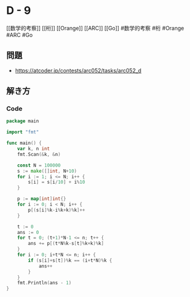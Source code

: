 # D - 9
[[数学的考察]] [[桁]] [[Orange]] [[ARC]] [[Go]]
#数学的考察 #桁 #Orange #ARC #Go 

## 問題
- https://atcoder.jp/contests/arc052/tasks/arc052_d

## 解き方
### Code
```go
package main

import "fmt"

func main() {
	var k, n int
	fmt.Scan(&k, &n)

	const N = 100000
	s := make([]int, N+10)
	for i := 1; i <= N; i++ {
		s[i] = s[i/10] + i%10
	}

	p := map[int]int{}
	for i := 0; i < N; i++ {
		p[(s[i]%k-i%k+k)%k]++
	}

	t := 0
	ans := 0
	for t = 0; (t+1)*N-1 <= n; t++ {
		ans += p[(t*N%k-s[t]%k+k)%k]
	}
	for i := 0; i+t*N <= n; i++ {
		if (s[i]+s[t])%k == (i+t*N)%k {
			ans++
		}
	}
	fmt.Println(ans - 1)
}
```